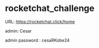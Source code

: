 # rocketchat_challenge

URL: https://rocketchat.click/home

admin: Cesar

admin password : cesaRKobe24
